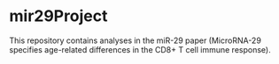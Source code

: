 # mir29Project
This repository contains analyses in the miR-29 paper (MicroRNA-29 specifies age-related differences in the CD8+ T cell immune response).
